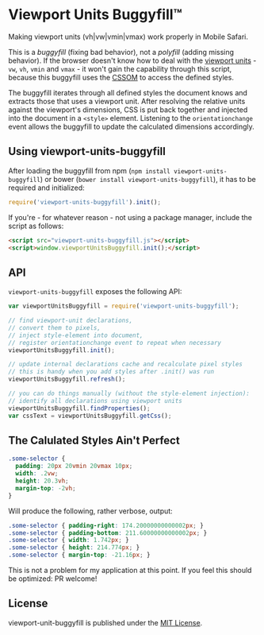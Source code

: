# Viewport Units Buggyfill™

Making viewport units (vh|vw|vmin|vmax) work properly in Mobile Safari.

This is a *buggyfill* (fixing bad behavior), not a *polyfill* (adding missing behavior). If the browser doesn't know how to deal with the [viewport units](http://www.w3.org/TR/css3-values/#viewport-relative-lengths) - `vw`, `vh`, `vmin` and `vmax` - it won't gain the capability through this script, because this buggyfill uses the [CSSOM](http://dev.w3.org/csswg/cssom/) to access the defined styles.

The buggyfill iterates through all defined styles the document knows and extracts those that uses a viewport unit. After resolving the relative units against the viewport's dimensions, CSS is put back together and injected into the document in a `<style>` element. Listening to the `orientationchange` event allows the buggyfill to update the calculated dimensions accordingly.


## Using viewport-units-buggyfill

After loading the buggyfill from npm (`npm install viewport-units-buggyfill`) or bower (`bower install viewport-units-buggyfill`), it has to be required and initialized:

```js
require('viewport-units-buggyfill').init();
```

If you're - for whatever reason - not using a package manager, include the script as follows:

```html
<script src="viewport-units-buggyfill.js"></script>
<script>window.viewportUnitsBuggyfill.init();</script>
```

## API

`viewport-units-buggyfill` exposes the following API:

```js
var viewportUnitsBuggyfill = require('viewport-units-buggyfill');

// find viewport-unit declarations,
// convert them to pixels,
// inject style-element into document,
// register orientationchange event to repeat when necessary
viewportUnitsBuggyfill.init();

// update internal declarations cache and recalculate pixel styles
// this is handy when you add styles after .init() was run
viewportUnitsBuggyfill.refresh();

// you can do things manually (without the style-element injection):
// identify all declarations using viewport units
viewportUnitsBuggyfill.findProperties();
var cssText = viewportUnitsBuggyfill.getCss();
```


## The Calulated Styles Ain't Perfect

```css
.some-selector { 
  padding: 20px 20vmin 20vmax 10px;
  width: .2vw;
  height: 20.3vh;
  margin-top: -2vh;
}

```

Will produce the following, rather verbose, output:

```css
.some-selector { padding-right: 174.20000000000002px; }
.some-selector { padding-bottom: 211.60000000000002px; }
.some-selector { width: 1.742px; }
.some-selector { height: 214.774px; }
.some-selector { margin-top: -21.16px; }
```

This is not a problem for my application at this point. If you feel this should be optimized: PR welcome!


## License

viewport-unit-buggyfill is published under the [MIT License](http://opensource.org/licenses/mit-license).

